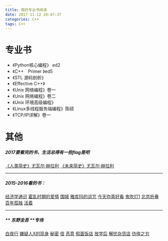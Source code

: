 ```yaml
---
title: 我的专业书阅读
date: 2017-11-12 20:47:37
categories: C++
tags: C++
---
```

<!--more-->
# 专业书
- 《Python核心编程》 ed2
- 《C++　Primer 》ed5
- 《STL 源码剖析》
- 《Effective C++》
- 《Unix 网络编程》卷一
- 《Unix 网络编程》卷二
- 《Unix 环境高级编程》
- 《Linux多线程服务端编程》陈硕
- 《TCP/IP详解》卷一

# 其他
##### 2017要看完的书，生活总得有一些flag是吧
[《人类简史》尤瓦尔·赫拉利](http://item.jd.com/12125924.html)
[《未来简史》尤瓦尔·赫拉利](http://item.jd.com/12099462.html)

***
##### 2015-2016看的书：
[经济学通识](http://item.jd.com/12125924.html)
[霍乱时期的爱情]()
[围城]()
[雅库玛的诅咒]()
[今天你真好看]()
[鬼吹灯1]()
[北京折叠]()
[百年孤独]()
[活着]()

***
##### ** 东野圭吾 **专场
[白夜行]()
[嫌疑人X的现身]()
[秘密]()
[信]()
[恶意]()
[假面饭店]()
[放学后]()
[解忧杂货店]()
[彷徨之刃]()
